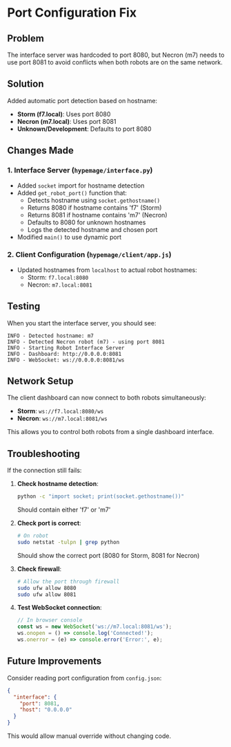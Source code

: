# Port Configuration Fix

## Problem
The interface server was hardcoded to port 8080, but Necron (m7) needs to use port 8081 to avoid conflicts when both robots are on the same network.

## Solution
Added automatic port detection based on hostname:
- **Storm (f7.local)**: Uses port 8080
- **Necron (m7.local)**: Uses port 8081
- **Unknown/Development**: Defaults to port 8080

## Changes Made

### 1. Interface Server (`hypemage/interface.py`)
- Added `socket` import for hostname detection
- Added `get_robot_port()` function that:
  - Detects hostname using `socket.gethostname()`
  - Returns 8080 if hostname contains 'f7' (Storm)
  - Returns 8081 if hostname contains 'm7' (Necron)
  - Defaults to 8080 for unknown hostnames
  - Logs the detected hostname and chosen port
- Modified `main()` to use dynamic port

### 2. Client Configuration (`hypemage/client/app.js`)
- Updated hostnames from `localhost` to actual robot hostnames:
  - Storm: `f7.local:8080`
  - Necron: `m7.local:8081`

## Testing

When you start the interface server, you should see:
```
INFO - Detected hostname: m7
INFO - Detected Necron robot (m7) - using port 8081
INFO - Starting Robot Interface Server
INFO - Dashboard: http://0.0.0.0:8081
INFO - WebSocket: ws://0.0.0.0:8081/ws
```

## Network Setup

The client dashboard can now connect to both robots simultaneously:
- **Storm**: `ws://f7.local:8080/ws`
- **Necron**: `ws://m7.local:8081/ws`

This allows you to control both robots from a single dashboard interface.

## Troubleshooting

If the connection still fails:

1. **Check hostname detection**:
   ```bash
   python -c "import socket; print(socket.gethostname())"
   ```
   Should contain either 'f7' or 'm7'

2. **Check port is correct**:
   ```bash
   # On robot
   sudo netstat -tulpn | grep python
   ```
   Should show the correct port (8080 for Storm, 8081 for Necron)

3. **Check firewall**:
   ```bash
   # Allow the port through firewall
   sudo ufw allow 8080
   sudo ufw allow 8081
   ```

4. **Test WebSocket connection**:
   ```javascript
   // In browser console
   const ws = new WebSocket('ws://m7.local:8081/ws');
   ws.onopen = () => console.log('Connected!');
   ws.onerror = (e) => console.error('Error:', e);
   ```

## Future Improvements

Consider reading port configuration from `config.json`:
```json
{
  "interface": {
    "port": 8081,
    "host": "0.0.0.0"
  }
}
```

This would allow manual override without changing code.
